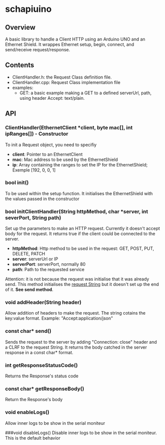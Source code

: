 # schapiuino

## Overview

A basic library to handle a Client HTTP using an Arduino UNO and an Ethernet Shield.
It wrappes Ethernet setup, begin, connect, and send/receive request/response.

## Contents

- ClientHandler.h: the Request Class definition file.
- ClientHandler.cpp: Request Class implementation file
- examples:
	- GET: a basic example making a GET to a defined serverUrl, path, using header Accept: text/plain.

## API

### ClientHandler(EthernetClient *client, byte mac[], int ipRanges[]) - Constructor
To init a Request object, you need to specifiy
* **client**: Pointer to an EthernetClient
* **mac**: Mac address to be used by the EthernetShield
* **ip**: Array containing the ranges to set the IP for the EthernetShield; Exemple [192, 0, 0, 1]

### bool  init()
To be used within the setup function. It initialises the EthernetShield with the values passed in the constructor

### bool    initClientHandler(String httpMethod, char *server, int severPort, String path)
Set up the parameters to make an HTTP request. Currently it doesn't accept body for the request. It returns true if the client could be connected to the server. 

* **httpMethod**: Http method to be used in the request: GET, POST, PUT, DELETE, PATCH
* **server**: serverUrl or IP
* **serverPort**: serverPort, normally 80
* **path**: Path to the requested service

Attention: it is not because the request was initialise that it was already send. This method initialises the [request String](http://www.w3.org/Protocols/rfc2616/rfc2616-sec5.html) but it doesn't set up the end of it. **See send method**.

### void    addHeader(String header)
Allow addition of headers to make the request. The string cotains the key:value format. Example: "Accept:application/json"

### const char* send()
Sends the request to the server by adding "Connection: close" header and a CLRF to the request String. It returns the body catched in the server response in a const char* format.

### int     getResponseStatusCode()
Returns the Response's status code

### const char* getResponseBody()
Return the Response's body

### void    enableLogs()
Allow inner logs to be show in the serial moniteur

###void    disableLogs()
Disable inner logs to be show in the serial moniteur. This is the default behavior
